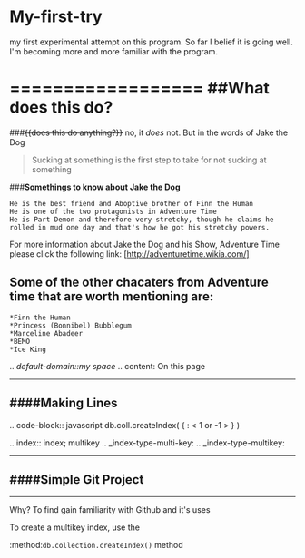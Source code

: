 # My-first-try
my first experimental attempt on this program. 
So far I belief it is going well. I'm becoming more and more familiar with the program. 


==================
##What does this do?
==================
###~~{{does this do anything?}}~~ no, it _does_ not. 
But in the words of Jake the Dog 
>Sucking at something is the first step to take for not sucking at something 

###**Somethings to know about Jake the Dog**

```
He is the best friend and Aboptive brother of Finn the Human  
He is one of the two protagonists in Adventure Time 
He is Part Demon and therefore very stretchy, though he claims he rolled in mud one day and that's how he got his stretchy powers. 
```
For more information about Jake the Dog and his Show, Adventure Time please click the following link:
[http://adventuretime.wikia.com/] 

Some of the other chacaters from Adventure time that are worth mentioning are:
------------------------------------------------------------------------------
```
*Finn the Human 
*Princess (Bonnibel) Bubblegum
*Marceline Abadeer
*BEMO
*Ice King
```



.. *default-domain::my space*
.. content: On this page

______________________
####**Making Lines** 
----------------------


.. code-block:: javascript
db.coll.createIndex( { <field>: < 1 or -1 > } )


.. index:: index; multikey
.. _index-type-multi-key:
.. _index-type-multikey:

_________________________
####Simple Git Project 
-------------------------
_________________________

Why? 
  To find gain familiarity with Github and it's uses 
  
  To create a multikey index, use the
 
  :method:`db.collection.createIndex()` method
  
